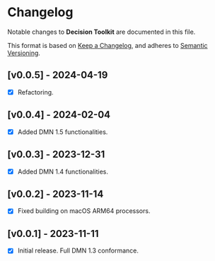 # Changelog

Notable changes to **Decision Toolkit** are documented in this file.

This format is based on [Keep a Changelog](https://keepachangelog.com/en/1.0.0/),
and adheres to [Semantic Versioning](https://semver.org/spec/v2.0.0.html).

## [v0.0.5] - 2024-04-19

- [x] Refactoring.

## [v0.0.4] - 2024-02-04

- [x] Added DMN 1.5 functionalities.

## [v0.0.3] - 2023-12-31

- [x] Added DMN 1.4 functionalities.

## [v0.0.2] - 2023-11-14

- [x] Fixed building on macOS ARM64 processors.

## [v0.0.1] - 2023-11-11

- [x] Initial release. Full DMN 1.3 conformance.
